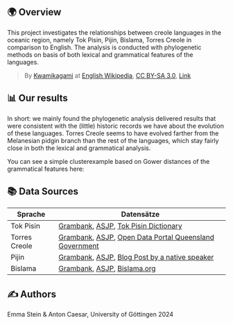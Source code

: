 ## 🌍 Overview
This project investigates the relationships between creole languages in the oceanic region, namely Tok Pisin, Pijin, Bislama, Torres Creole in comparison to English. The analysis is conducted with phylogenetic methods on basis of both lexical and grammatical features of the languages. 



> By <a href="https://en.wikipedia.org/wiki/User:Kwamikagami" class="extiw" title="wikipedia:User:Kwamikagami">Kwamikagami</a> at <a href="https://en.wikipedia.org/wiki/" class="extiw" title="wikipedia:">English Wikipedia</a>, <a href="https://creativecommons.org/licenses/by-sa/3.0" title="Creative Commons Attribution-Share Alike 3.0">CC BY-SA 3.0</a>, <a href="https://commons.wikimedia.org/w/index.php?curid=5692090">Link</a>

## 📊 Our results
In short: we mainly found the phylogenetic analysis delivered results that were consistent with the (little) historic records we have about the evolution of these languages. Torres Creole seems to have evolved farther from the Melanesian pidgin branch than the rest of the languages, which stay fairly close in both the lexical and grammatical analysis. 

You can see a simple clusterexample based on Gower distances of the grammatical features here: 

## 📚 Data Sources

| **Sprache**      | **Datensätze**                                                                                                                                                                                                                     |
|------------------|-----------------------------------------------------------------------------------------------------------------------------------------------------------------------------------------------------------------------------------|
| Tok Pisin        | [Grambank](https://grambank.clld.org/languages), [ASJP](https://asjp.clld.org/languages), [Tok Pisin Dictionary](https://en.wikibooks.org/wiki/Tok_Pisin/Dictionary)                                                              |
| Torres Creole    | [Grambank](https://grambank.clld.org/languages), [ASJP](https://asjp.clld.org/languages), [Open Data Portal Queensland Government](https://www.data.qld.gov.au/dataset/slq-aboriginal-languages-word-lists/resource/9229d441-bdcc-40a9-8ad9-d287b2d679c4) |
| Pijin            | [Grambank](https://grambank.clld.org/languages), [ASJP](https://asjp.clld.org/languages), [Blog Post by a native speaker](https://pineapplepost.wordpress.com/2015/08/25/solomon-pijin-sotkats-sms-net-chat-slang-words-and-abbreviations/) |
| Bislama          | [Grambank](https://grambank.clld.org/languages), [ASJP](https://asjp.clld.org/languages), [Bislama.org](https://www.bislama.org/bislama-dictionary)                                                                                |

## ✍️ Authors
Emma Stein & Anton Caesar, University of Göttingen 2024
